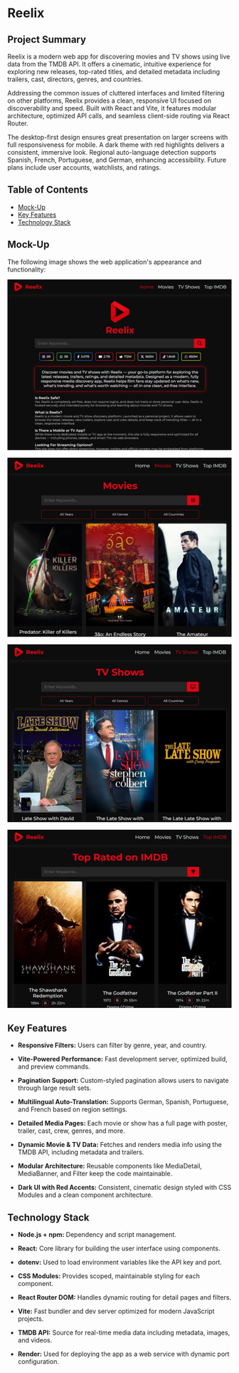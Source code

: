 # Reelix

## Project Summary

Reelix is a modern web app for discovering movies and TV shows using live data from the TMDB API. It offers a cinematic, intuitive experience for exploring new releases, top-rated titles, and detailed metadata including trailers, cast, directors, genres, and countries.

Addressing the common issues of cluttered interfaces and limited filtering on other platforms, Reelix provides a clean, responsive UI focused on discoverability and speed. Built with React and Vite, it features modular architecture, optimized API calls, and seamless client-side routing via React Router.

The desktop-first design ensures great presentation on larger screens with full responsiveness for mobile. A dark theme with red highlights delivers a consistent, immersive look. Regional auto-language detection supports Spanish, French, Portuguese, and German, enhancing accessibility. Future plans include user accounts, watchlists, and ratings.

## Table of Contents

- [Mock-Up](#mock-up)
- [Key Features](#key-features)
- [Technology Stack](#technology-stack)

## Mock-Up

The following image shows the web application's appearance and functionality:

![Home Page](./src/assets/screenshots/home.jpg)

![Movies Page](./src/assets/screenshots/movies.jpg)

![TV Shows Page](./src/assets/screenshots/tv-shows.jpg)

![Top IMDB Page](./src/assets/screenshots/top-imdb.jpg)

## Key Features

- **Responsive Filters:** Users can filter by genre, year, and country.

- **Vite-Powered Performance:** Fast development server, optimized build, and preview commands.

- **Pagination Support:** Custom-styled pagination allows users to navigate through large result sets.

- **Multilingual Auto-Translation:** Supports German, Spanish, Portuguese, and French based on region settings.

- **Detailed Media Pages:** Each movie or show has a full page with poster, trailer, cast, crew, genres, and more.

- **Dynamic Movie & TV Data:** Fetches and renders media info using the TMDB API, including metadata and trailers.

- **Modular Architecture:** Reusable components like MediaDetail, MediaBanner, and Filter keep the code maintainable.

- **Dark UI with Red Accents:** Consistent, cinematic design styled with CSS Modules and a clean component architecture.

## Technology Stack

- **Node.js + npm:** Dependency and script management.

- **React:** Core library for building the user interface using components.

- **dotenv:** Used to load environment variables like the API key and port.

- **CSS Modules:** Provides scoped, maintainable styling for each component.

- **React Router DOM:** Handles dynamic routing for detail pages and filters.

- **Vite:** Fast bundler and dev server optimized for modern JavaScript projects.

- **TMDB API:** Source for real-time media data including metadata, images, and videos.

- **Render:** Used for deploying the app as a web service with dynamic port configuration.
